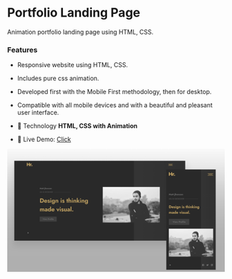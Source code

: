 # Portfolio Landing Page

Animation portfolio landing page using HTML, CSS.

### Features

- Responsive website using HTML, CSS.
- Includes pure css animation.
- Developed first with the Mobile First methodology, then for desktop.
- Compatible with all mobile devices and with a beautiful and pleasant user interface.

- 💬 Technology **HTML, CSS with Animation**

- 📄 Live Demo: [Click](https://findhridoy.github.io/portfolio-landing-page)

![portfolio-landing-page](/preview.png)
